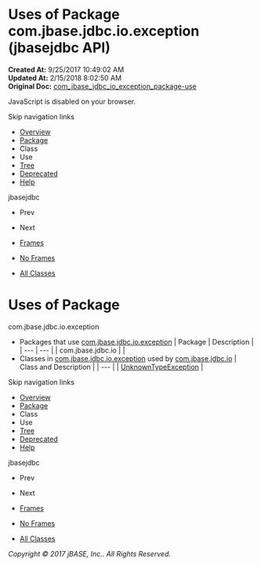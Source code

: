 # Uses of Package com.jbase.jdbc.io.exception (jbasejdbc   API)

**Created At:** 9/25/2017 10:49:02 AM  
**Updated At:** 2/15/2018 8:02:50 AM  
**Original Doc:** [com_jbase_jdbc_io_exception_package-use](https://docs.jbase.com/39236-exception/com_jbase_jdbc_io_exception_package-use)  

<!--<br>    try {<br>        if (location.href.indexOf('is-external=true') == -1) {<br>            parent.document.title="Uses of Package com.jbase.jdbc.io.exception (jbasejdbc   API)";<br>        }<br>    }<br>    catch(err) {<br>    }<br>//-->
JavaScript is disabled on your browser.

Skip navigation links

- [Overview](../../../../../overview-summary.html)
- [Package](./../com.jbase.jdbc.io.exception-%28jbasejdbc---api%29)
- Class
- Use
- [Tree](./../com.jbase.jdbc.io.exception-class-hierarchy-%28jbasejdbc---api%29)
- [Deprecated](../../../../../deprecated-list.html)
- [Help](../../../../../help-doc.html)


jbasejdbc <br>

- Prev
- Next


- [Frames](./.)
- [No Frames](./.)


- [All Classes](../../../../../allclasses-noframe.html)


<!--<br>  allClassesLink = document.getElementById("allclasses\_navbar\_top");<br>  if(window==top) {<br>    allClassesLink.style.display = "block";<br>  }<br>  else {<br>    allClassesLink.style.display = "none";<br>  }<br>  //-->

# Uses of Package
com.jbase.jdbc.io.exception

- Packages that use [com.jbase.jdbc.io.exception](./../com.jbase.jdbc.io.exception-%28jbasejdbc---api%29) | Package | Description |
| --- | --- |
| com.jbase.jdbc.io |   |
- Classes in [com.jbase.jdbc.io.exception](./../com.jbase.jdbc.io.exception-%28jbasejdbc---api%29) used by [com.jbase.jdbc.io](./../com.jbase.jdbc.io.exception-%28jbasejdbc---api%29) | Class and Description |
| --- |
| [UnknownTypeException](../../../../../com/jbase/jdbc/io/exception/class-use/UnknownTypeException.html#com.jbase.jdbc.io)  |

Skip navigation links

- [Overview](../../../../../overview-summary.html)
- [Package](./../com.jbase.jdbc.io.exception-%28jbasejdbc---api%29)
- Class
- Use
- [Tree](./../com.jbase.jdbc.io.exception-class-hierarchy-%28jbasejdbc---api%29)
- [Deprecated](../../../../../deprecated-list.html)
- [Help](../../../../../help-doc.html)


jbasejdbc <br>

- Prev
- Next


- [Frames](./.)
- [No Frames](./.)


- [All Classes](../../../../../allclasses-noframe.html)


<!--<br>  allClassesLink = document.getElementById("allclasses\_navbar\_bottom");<br>  if(window==top) {<br>    allClassesLink.style.display = "block";<br>  }<br>  else {<br>    allClassesLink.style.display = "none";<br>  }<br>  //-->

*Copyright © 2017 jBASE, Inc.. All Rights Reserved.*
